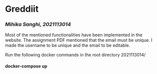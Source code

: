 # Greddiit
### _Mihika Sanghi, 2021113014_

Most of the mentioned functionalities have been implemented in the website.
The assignment PDF mentioned that the email must be unique. I made the username to be unique and the email to be editable.

Run the following docker commands in the root directory 2021113014/
#### docker-compose up
